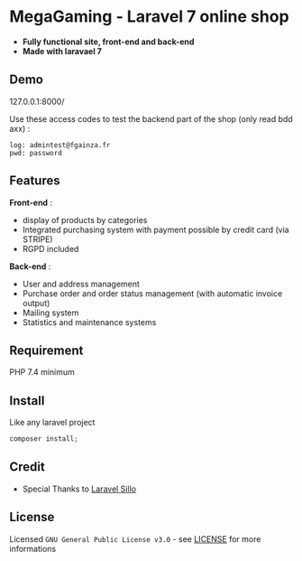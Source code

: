 # MegaGaming - Laravel 7 online shop

* **Fully functional site, front-end and back-end**<br>
* **Made with laravael 7**

## Demo

127.0.0.1:8000/

Use these access codes to test the backend part of the shop (only read bdd axx) :

```
log: admintest@fgainza.fr
pwd: password
```

## Features

**Front-end** :

* display of products by categories
* Integrated purchasing system with payment possible by credit card (via STRIPE)
* RGPD included

**Back-end** :

* User and address management
* Purchase order and order status management (with automatic invoice output)
* Mailing system
* Statistics and maintenance systems

## Requirement

PHP 7.4 minimum

## Install

Like any laravel project

```php
composer install;
```

## Credit

* Special Thanks to [Laravel Sillo](http://www.laravel.sillo.org/)

## License

Licensed ``GNU General Public License v3.0`` - see [LICENSE](LICENSE) for more informations
